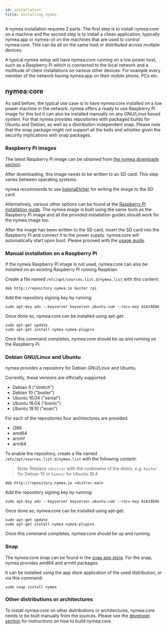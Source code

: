```yaml
---
id: installation
title: Installing nymea
---
```


A nymea installation requires 2 parts. The first step is to install nymea:core on a machine and the second step is to install
a cliean application, typically nymea:app or nymea-cli on the machines that are used to control nymea:core. This can be all on the
same host or distributed across multiple devices.

A typical nymea setup will have nymea:core running on a low power host, such as a Raspberry Pi which is connected to the local network
and a multitude of client installations on various other devices. For example every member of the network having nymea:app on their mobile
phone, PCs etc.

## nymea:core

As said before, the typical use case is to have nymea:core installed on a low power machine in the network. nymea offers a ready to use
Raspberry Pi image for this but it can also be installed manually on any GNU/Linux based system. For that nymea provides repositories with
packaged builds for Ubuntu and Debian, as well as a distribution independent snap. Please note that the snap package might not support
all the bells and whistles given the security implications with snap packages.

### Raspberry Pi images

The latest Raspberry Pi image can be obtained from [the nymea downloads section](https://downloads.nymea.io/images/raspberrypi/latest).

After downloading, this image needs to be written to an SD card. This step varies between operating systems.

nymea recommends to use [balenaEtcher](https://www.balena.io/etcher/) for writing the image to the SD card.

Alternatively, various other options can be found at the 
[Raspberry Pi installation guide](https://www.raspberrypi.org/documentation/installation/installing-images/windows.md). The nymea image 
is built using the same tools as the Raspberry Pi image and all the provided installation guides should work for the nymea image too.

After the image has been written to the SD card, insert the SD card into the Raspberry Pi and connect it to the power supply. nymea:core
will automatically start upon boot. Please proceed with the [usage guide](TODO-broken).

### Manual installation on a Raspberry Pi

If the nymea Raspberry Pi image is not used, nymea:core can also be installed on an existing Raspberry Pi running Raspbian.

Create a file named `/etc/apt/sources.list.d/nymea.list` with this content:

```
deb http://repository.nymea.io buster rpi
```

Add the repository signing key by running
```
sudo apt-key adv --keyserver keyserver.ubuntu.com --recv-key A1A19ED6
```

Once done so, nymea:core can be installed using apt-get:
```
sudo apt-get update
sudo apt-get install nymea nymea-plugins
```

Once this command completes, nymea:core should be up and running on the Raspberry Pi.

### Debian GNU/Linux and Ubuntu

nymea provides a repository for Debian GNU/Linux and Ubuntu.

Currently, these versions are officially supported:

* Debian 9 ("stretch")
* Debian 10 ("buster")
* Ubuntu 16.04 ("xenial")
* Ubuntu 18.04 ("bionic")
* Ubuntu 19.10 ("eoan")

For each of the repositories four architectures are provided:

* i386
* amd64
* armhf
* arm64

To enable the repository, create a file named `/etc/apt/sources.list.d/nymea.list` with the following content:

> Note: Replace `<distro>` with the codename of the distro, e.g. `buster` for Debian 10 or `bionic` for Ubuntu 18.4

```
deb http://repository.nymea.io <distro> main
```

Add the repository signing key by running:

```
sudo apt-key adv --keyserver keyserver.ubuntu.com --recv-key A1A19ED6
```

Once done so, nymea:core can be installed using apt-get:
```
sudo apt-get update
sudo apt-get install nymea nymea-plugins
```

Once this command completes, nymea:core should be up and running.

### Snap

The nymea:core snap can be found in the [snap app store](https://snapcraft.io/nymea). For the snap, nymea
provides amd64 and armhf packages.


It can be installed using the app store application of the used distribution, or via this command:

```
sudo snap install nymea
```

### Other distributions or architectures

To install nymea:core on other distributions or architectures, nymea:core needs to be built manually from the sources.
Please see the [developer section](TODO-broken) for instructions on how to build nymea:core.
